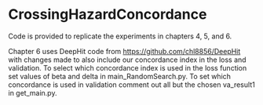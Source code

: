 # CrossingHazardConcordance

Code is provided to replicate the experiments in chapters 4, 5, and 6.

Chapter 6 uses DeepHit code from https://github.com/chl8856/DeepHit with changes made to also include our concordance index in the loss and validation. To select which concordance index is used in the loss function set values of beta and delta in main_RandomSearch.py. To set which concordance is used in validation comment out all but the chosen va_result1 in get_main.py.
